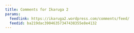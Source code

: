 ```yaml
---
title: Comments for Ikaruga 2
params:
  feedlink: https://ikaruga2.wordpress.com/comments/feed/
  feedid: ba219dac39046357347438355e8e4132
---
```

